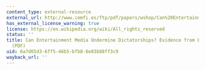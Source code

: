 ```yaml
---
content_type: external-resource
external_url: http://www.cemfi.es/ftp/pdf/papers/wshop/Can%20Entertainment%20Media%20Undermine%20Dictatorships.pdf
has_external_license_warning: true
license: https://en.wikipedia.org/wiki/All_rights_reserved
status: ''
title: Can Entertainment Media Undermine Dictatorships? Evidence from Brazil's Novelas
  (PDF)
uid: 6a7d65d3-6ff5-46b5-bfb8-6e03b88ff3c9
wayback_url: ''
---
```

